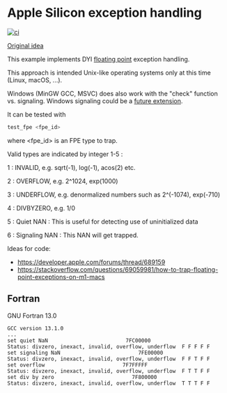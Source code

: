 # Apple Silicon exception handling

[![ci](https://github.com/scivision/sigfpe/actions/workflows/ci.yml/badge.svg)](https://github.com/scivision/sigfpe/actions/workflows/ci.yml)

[Original idea](https://github.com/ForestClaw/forestclaw/pull/201/files)

This example implements DYI
[floating point](https://en.cppreference.com/w/c/numeric/fenv)
exception handling.

This approach is intended Unix-like operating systems only at this time (Linux, macOS, ...).

Windows (MinGW GCC, MSVC) does also work with the "check" function vs. signaling.
Windows signaling could be a
[future extension](https://learn.microsoft.com/en-us/previous-versions/visualstudio/visual-studio-2012/e9b52ceh(v=vs.110)).

It can be tested with

```sh
test_fpe <fpe_id>
```

where <fpe_id> is an FPE type to trap.

Valid types are indicated by integer 1-5 :

1 : INVALID, e.g. sqrt(-1), log(-1), acos(2) etc.

2 : OVERFLOW, e.g. 2^1024, exp(1000)

3 : UNDERFLOW, e.g. denormalized numbers such as 2^(-1074), exp(-710)

4 : DIVBYZERO, e.g. 1/0

5 : Quiet NAN : This is useful for detecting use of uninitialized data

6 : Signaling NAN : This NAN will get trapped.

Ideas for code:

* https://developer.apple.com/forums/thread/689159
* https://stackoverflow.com/questions/69059981/how-to-trap-floating-point-exceptions-on-m1-macs

## Fortran

GNU Fortran 13.0

```
GCC version 13.1.0
...
set quiet NaN                         7FC00000
Status: divzero, inexact, invalid, overflow, underflow  F F F F F
set signaling NaN                         7FE00000
Status: divzero, inexact, invalid, overflow, underflow  F F T F F
set overflow                         7F7FFFFF
Status: divzero, inexact, invalid, overflow, underflow  F T T F F
set div by zero                         7F800000
Status: divzero, inexact, invalid, overflow, underflow  T T T F F
```

